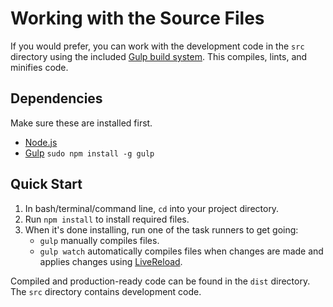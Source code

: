 # Working with the Source Files

If you would prefer, you can work with the development code in the `src` directory using the included [Gulp build system](http://gulpjs.com/). This compiles, lints, and minifies code.

## Dependencies
Make sure these are installed first.

* [Node.js](http://nodejs.org)
* [Gulp](http://gulpjs.com) `sudo npm install -g gulp`

## Quick Start

1. In bash/terminal/command line, `cd` into your project directory.
2. Run `npm install` to install required files.
3. When it's done installing, run one of the task runners to get going:
	* `gulp` manually compiles files.
	* `gulp watch` automatically compiles files when changes are made and applies changes using [LiveReload](http://livereload.com/).

Compiled and production-ready code can be found in the `dist` directory. The `src` directory contains development code.